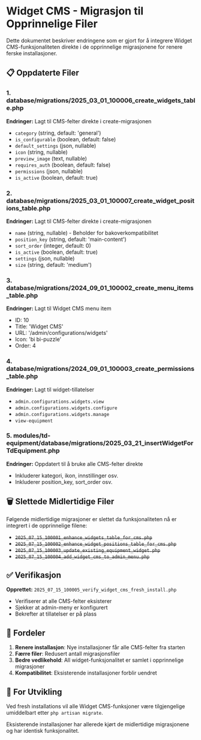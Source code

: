 # Widget CMS - Migrasjon til Opprinnelige Filer

Dette dokumentet beskriver endringene som er gjort for å integrere Widget CMS-funksjonaliteten direkte i de opprinnelige migrasjonene for renere ferske installasjoner.

## 📋 Oppdaterte Filer

### 1. **database/migrations/2025_03_01_100006_create_widgets_table.php**
**Endringer:** Lagt til CMS-felter direkte i create-migrasjonen
- `category` (string, default: 'general')
- `is_configurable` (boolean, default: false)
- `default_settings` (json, nullable)
- `icon` (string, nullable)
- `preview_image` (text, nullable)
- `requires_auth` (boolean, default: false)
- `permissions` (json, nullable)
- `is_active` (boolean, default: true)

### 2. **database/migrations/2025_03_01_100007_create_widget_positions_table.php**
**Endringer:** Lagt til CMS-felter direkte i create-migrasjonen
- `name` (string, nullable) - Beholder for bakoverkompatibilitet
- `position_key` (string, default: 'main-content')
- `sort_order` (integer, default: 0)
- `is_active` (boolean, default: true)
- `settings` (json, nullable)
- `size` (string, default: 'medium')

### 3. **database/migrations/2024_09_01_100002_create_menu_items_table.php**
**Endringer:** Lagt til Widget CMS menu item
- ID: 10
- Title: 'Widget CMS'
- URL: '/admin/configurations/widgets'
- Icon: 'bi bi-puzzle'
- Order: 4

### 4. **database/migrations/2024_09_01_100003_create_permissions_table.php**
**Endringer:** Lagt til widget-tillatelser
- `admin.configurations.widgets.view`
- `admin.configurations.widgets.configure`
- `admin.configurations.widgets.manage`
- `view-equipment`

### 5. **modules/td-equipment/database/migrations/2025_03_21_insertWidgetForTdEquipment.php**
**Endringer:** Oppdatert til å bruke alle CMS-felter direkte
- Inkluderer kategori, ikon, innstillinger osv.
- Inkluderer position_key, sort_order osv.

## 🗑️ Slettede Midlertidige Filer

Følgende midlertidige migrasjoner er slettet da funksjonaliteten nå er integrert i de opprinnelige filene:

- ~~`2025_07_15_100001_enhance_widgets_table_for_cms.php`~~
- ~~`2025_07_15_100002_enhance_widget_positions_table_for_cms.php`~~
- ~~`2025_07_15_100003_update_existing_equipment_widget.php`~~
- ~~`2025_07_15_100004_add_widget_cms_to_admin_menu.php`~~

## ✅ Verifikasjon

**Opprettet:** `2025_07_15_100005_verify_widget_cms_fresh_install.php`
- Verifiserer at alle CMS-felter eksisterer
- Sjekker at admin-meny er konfigurert
- Bekrefter at tillatelser er på plass

## 🚀 Fordeler

1. **Renere installasjon**: Nye installasjoner får alle CMS-felter fra starten
2. **Færre filer**: Redusert antall migrasjonsfiler
3. **Bedre vedlikehold**: All widget-funksjonalitet er samlet i opprinnelige migrasjoner
4. **Kompatibilitet**: Eksisterende installasjoner forblir uendret

## 🔧 For Utvikling

Ved fresh installations vil alle Widget CMS-funksjoner være tilgjengelige umiddelbart etter `php artisan migrate`.

Eksisterende installasjoner har allerede kjørt de midlertidige migrasjonene og har identisk funksjonalitet.
